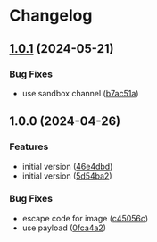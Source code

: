 # Changelog

## [1.0.1](https://github.com/entur/gha-slack/compare/v1.0.0...v1.0.1) (2024-05-21)


### Bug Fixes

* use sandbox channel ([b7ac51a](https://github.com/entur/gha-slack/commit/b7ac51a69e8561ee687d0534314b87e0a4d08d1b))

## 1.0.0 (2024-04-26)


### Features

* initial version ([46e4dbd](https://github.com/entur/gha-slack/commit/46e4dbd2790cfbd88a9fe60bfb3b60a7aeec1cef))
* initial version ([5d54ba2](https://github.com/entur/gha-slack/commit/5d54ba23401ca958b187d6a22cbbf41e4a311001))


### Bug Fixes

* escape code for image ([c45056c](https://github.com/entur/gha-slack/commit/c45056c67352b5280cff00aecf4f629b39397e37))
* use payload ([0fca4a2](https://github.com/entur/gha-slack/commit/0fca4a2669ff3aff3dcf61521012e3866840ab13))
